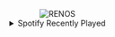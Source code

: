 <div align="center">
<picture>
    <source media="(prefers-color-scheme: dark)" srcset="https://i.ibb.co/N7MsLn7/output-gif.gif">
    <source media="(prefers-color-scheme: light)" srcset="https://i.ibb.co/N7MsLn7/output-gif.gif">
    <img alt="RENOS" src="https://i.ibb.co/N7MsLn7/output-gif.gif">
</picture>
<details>
<summary>Spotify Recently Played</summary>
<img src="https://spotify-recently-played-readme.vercel.app/api?user=31d6d6zerc5ct6kck32na2ozsqf4&unique=1&width=400" alt="Spotify" />
</details>
</div>

<!-- Image deletion URL: https://ibb.co/x3NDM83/5f823751d2b1113f13046d5c324977bc -->